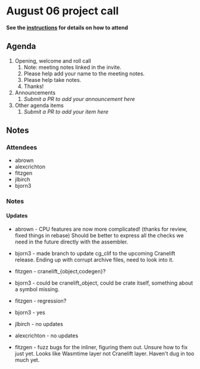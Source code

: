 # August 06 project call

**See the [instructions](../README.md) for details on how to attend**

## Agenda
1. Opening, welcome and roll call
    1. Note: meeting notes linked in the invite.
    1. Please help add your name to the meeting notes.
    1. Please help take notes.
    1. Thanks!
1. Announcements
    1. _Submit a PR to add your announcement here_
1. Other agenda items
    1. _Submit a PR to add your item here_

## Notes

### Attendees

* abrown
* alexcrichton
* fitzgen
* jlbirch
* bjorn3

### Notes

#### Updates

* abrown - CPU features are now more complicated! (thanks for review, fixed
  things in rebase) Should be better to express all the checks we need in the
  future directly with the assembler.

* bjorn3 - made branch to update cg_clif to the upcoming Cranelift release.
  Ending up with corrupt archive files, need to look into it.
* fitzgen - cranelift_{object,codegen}?
* bjorn3 - could be cranelift_object, could be crate itself, something about a
  symbol missing.
* fitzgen - regression?
* bjorn3 - yes

* jlbirch - no updates

* alexcrichton - no updates

* fitzgen - fuzz bugs for the inliner, figuring them out. Unsure how to fix just
  yet. Looks like Wasmtime layer not Cranelift layer. Haven't dug in too much yet.
